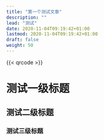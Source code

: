 ```yaml
---
title: "第一个测试文章"
description: ""
lead: "测试"
date: 2020-11-04T09:19:42+01:00
lastmod: 2020-11-04T09:19:42+01:00
draft: false
weight: 50
---
```


{{< qrcode >}}

# 测试一级标题

## 测试二级标题

### 测试三级标题

